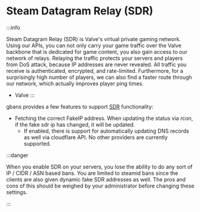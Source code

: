 # Steam Datagram Relay (SDR)

:::info

Steam Datagram Relay (SDR) is Valve's virtual private gaming network. Using our APIs, you can not only carry your game traffic over the Valve backbone that is dedicated for game content, you also gain access to our network of relays. Relaying the traffic protects your servers and players from DoS attack, because IP addresses are never revealed. All traffic you receive is authenticated, encrypted, and rate-limited. Furthermore, for a surprisingly high number of players, we can also find a faster route through our network, which actually improves player ping times.

- Valve
:::

gbans provides a few features to support [SDR](https://partner.steamgames.com/doc/features/multiplayer/steamdatagramrelay) functionality:

- Fetching the correct FakeIP address. When updating the status via rcon, if the fake sdr ip has changed, it will be updated.
  - If enabled, there is support for automatically updating DNS records as well via cloudflare API. No other providers are currently supported. 


:::danger

When you enable SDR on your servers, you lose the ability to do any sort of IP / CIDR / ASN based bans. You are limited 
to steamid bans since the clients are also given dynamic fake SDR addresses as well. The pros and cons of this should be weighed by your administrator 
before changing these settings.

:::